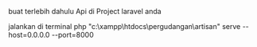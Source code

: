 buat terlebih dahulu Api di Project laravel anda

jalankan di terminal
php "c:\xampp\htdocs\pergudangan\artisan" serve --host=0.0.0.0 --port=8000  
